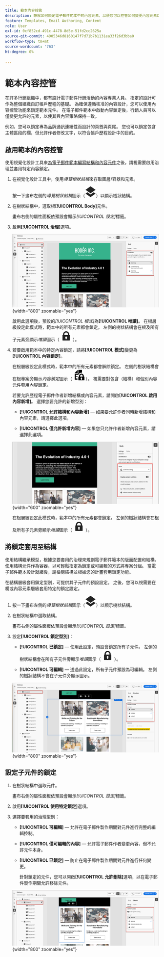 ```yaml
---
title: 範本內容控管
description: 瞭解如何鎖定電子郵件範本中的內容元素，以便您可以控管如何變更內容元素以用於帳戶歷程。
feature: Templates, Email Authoring, Content
role: User
exl-id: 0cf852cd-491c-4478-8d5e-51fd2cc2625a
source-git-commit: 4905346d8160147f7d71b7b1131ea33f26d3bba0
workflow-type: tm+mt
source-wordcount: '763'
ht-degree: 0%

---
```


# 範本內容控管

在許多行銷組織中，都有設計電子郵件行銷活動的內容專業人員。 指定的設計可作為整個組織自訂帳戶歷程的基礎。 為確保遵循核准的內容設計，您可以使用內容控管功能來鎖定範本元件。 在電子郵件範本中啟動內容鎖定後，行銷人員可以僅變更允許的元素，以使其與內容策略保持一致。

例如，您可以鎖定專為品牌通訊連續性而設計的頁首與頁尾。 您也可以鎖定包含主體區段的欄，但允許作者修改文字，以符合帳戶歷程設計中的目的。

## 啟用範本的內容控管

使用視覺化設計工具來[為電子郵件範本編寫結構和內容元件](./email-template-authoring.md)之後，請視需要啟用治理並套用特定內容鎖定。

1. 在視覺化設計工具中，使用&#x200B;_導覽樹狀結構_&#x200B;來存取圖層/容器和元素。

   按一下畫布左側的&#x200B;_導覽樹狀結構_&#x200B;圖示（![連結圖示](../assets/do-not-localize/icon-navigation-tree.svg)）以顯示樹狀結構。

1. 在樹狀結構中，選取根&#x200B;**[!UICONTROL Body]**&#x200B;元件。

   畫布右側的屬性面板依預設會顯示&#x200B;_[!UICONTROL 設定]_&#x200B;標籤。

1. 啟用&#x200B;**[!UICONTROL 治理]**&#x200B;選項。

   ![啟用電子郵件範本的控管](./assets/governance-template-enable.png){width="800" zoomable="yes"}

   啟用此選項後，預設的&#x200B;_[!UICONTROL 模式]_&#x200B;為&#x200B;**[!UICONTROL 唯讀]**。 在根層級設定此模式時，範本中的所有元素都會鎖定。 左側的樹狀結構會在根及所有子元素旁顯示&#x200B;_唯讀_&#x200B;圖示（ ![唯讀圖示](../assets/do-not-localize/icon-tree-lock.svg) ）。

1. 若要啟用範本中的特定內容鎖定，請將&#x200B;**[!UICONTROL 模式]**&#x200B;變更為&#x200B;**[!UICONTROL 內容鎖定]**。

   在根層級設定此模式時，範本中的所有元素都會解除鎖定。 左側的樹狀結構會在根專案旁顯示&#x200B;_內容鎖定_&#x200B;圖示（ ![內容鎖定圖示](../assets/do-not-localize/icon-tree-content-lock.svg) ）。 視需要對包含（結構）和個別內容元件套用內容鎖定。

   若要允許歷程電子郵件作者新增結構或內容元素，請開啟&#x200B;**[!UICONTROL 啟用內容新增]**。 選擇您要允許的新增型別：

   * **[!UICONTROL 允許結構和內容新增]** — 如果要允許作者同時新增結構和內容元素，請選擇此選項。

   * **[!UICONTROL 僅允許新增內容]** — 如果您只允許作者新增內容元素，請選擇此選項。

   ![啟用內容新增](./assets/governance-template-content-additions.png){width="600" zoomable="yes"}

   在根層級設定此模式時，範本中的所有元素都會鎖定。 左側的樹狀結構會在根及所有子元素旁顯示&#x200B;_唯讀_&#x200B;圖示（ ![唯讀圖示](../assets/do-not-localize/icon-tree-lock.svg) ）。
<!-- 

   
- ![Link icon](../assets/do-not-localize/icon-navigation-tree.svg)
- ![Read only icon](../assets/do-not-localize/icon-tree-lock.svg)
- ![Content edit icon](../assets/do-not-localize/icon-tree-content-lock.svg)
- ![Content edit icon](../assets/do-not-localize/icon-tree-edit-text.svg)
- ![Edit element](../assets/do-not-localize/icon-edit.svg) -->

## 將鎖定套用至結構

使用結構繼承模型，根據您要套用的治理來規劃電子郵件範本的版面配置和結構。 使用結構元件作為容器，以可輕鬆指定為鎖定或可編輯的方式將專案分組。 當電子郵件範本設計就緒後，請檢閱結構並根據您的計畫套用鎖定功能。

在結構層級套用鎖定型別，可提供其子元件的預設設定。 之後，您可以視需要在欄或內容元素層級套用特定的鎖定設定。

1. 按一下畫布左側的&#x200B;_導覽樹狀結構_&#x200B;圖示（![連結圖示](../assets/do-not-localize/icon-navigation-tree.svg)）以顯示樹狀結構。

1. 在樹狀結構中選取結構。

   畫布右側的屬性面板依預設會顯示&#x200B;_[!UICONTROL 設定]_&#x200B;標籤。

1. 設定&#x200B;**[!UICONTROL 鎖定型別]**：

   * **[!UICONTROL 已鎖定]** — 使用此設定，預設會鎖定所有子元件。 左側的樹狀結構會在所有子元件旁顯示&#x200B;_唯讀_&#x200B;圖示（ ![唯讀圖示](../assets/do-not-localize/icon-tree-lock.svg) ）。

   * **[!UICONTROL 可編輯]** — 透過此設定，所有子元件預設為可編輯。 左側的樹狀結構不會在子元件旁顯示圖示。

   ![將內容鎖定套用至結構元件](./assets/governance-template-structure-locking.png){width="800" zoomable="yes"}

## 設定子元件的鎖定

1. 在樹狀結構中選取元件。

   畫布右側的屬性面板依預設會顯示&#x200B;_[!UICONTROL 設定]_&#x200B;標籤。

1. 啟用&#x200B;**[!UICONTROL 使用特定鎖定]**&#x200B;選項。

1. 選擇要套用的治理型別：

   * **[!UICONTROL 可編輯]** — 允許在電子郵件製作期間對元件進行完整的編輯控制。
   * **[!UICONTROL 僅可編輯的內容]** — 允許電子郵件作者變更內容，但不允許元件本身。
   * **[!UICONTROL 已鎖定]** — 防止在電子郵件製作期間對元件進行任何變更。

     針對鎖定的元件，您可以開啟&#x200B;**[!UICONTROL 允許刪除]**&#x200B;選項，以在電子郵件製作期間允許移除元件。

   ![套用內容鎖定至子元件](./assets/governance-template-component-locking.png){width="800" zoomable="yes"}
